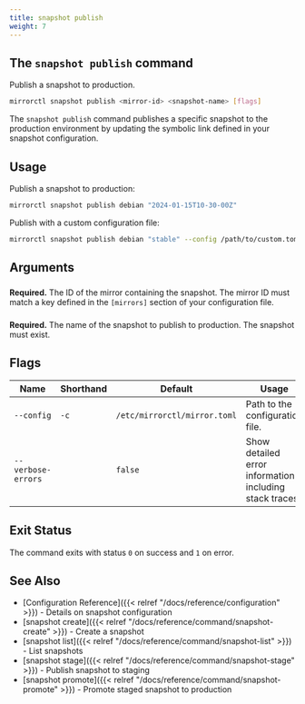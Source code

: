 ```yaml
---
title: snapshot publish
weight: 7
---
```


## The `snapshot publish` command

Publish a snapshot to production.

```bash
mirrorctl snapshot publish <mirror-id> <snapshot-name> [flags]
```

The `snapshot publish` command publishes a specific snapshot to the production environment by
updating the symbolic link defined in your snapshot configuration.

## Usage

Publish a snapshot to production:
```bash
mirrorctl snapshot publish debian "2024-01-15T10-30-00Z"
```

Publish with a custom configuration file:
```bash
mirrorctl snapshot publish debian "stable" --config /path/to/custom.toml
```

## Arguments

### <mirror-id>

**Required.** The ID of the mirror containing the snapshot. The mirror ID must match a key defined
in the `[mirrors]` section of your configuration file.

### <snapshot-name>

**Required.** The name of the snapshot to publish to production. The snapshot must exist.

## Flags

| Name | Shorthand | Default | Usage |
|------|-----------|---------|-------|
| `--config` | `-c` | `/etc/mirrorctl/mirror.toml` | Path to the configuration file. |
| `--verbose-errors` | | `false` | Show detailed error information including stack traces. |

## Exit Status

The command exits with status `0` on success and `1` on error.

## See Also

- [Configuration Reference]({{< relref "/docs/reference/configuration" >}}) - Details on snapshot
  configuration
- [snapshot create]({{< relref "/docs/reference/command/snapshot-create" >}}) - Create a snapshot
- [snapshot list]({{< relref "/docs/reference/command/snapshot-list" >}}) - List snapshots
- [snapshot stage]({{< relref "/docs/reference/command/snapshot-stage" >}}) - Publish snapshot to
  staging
- [snapshot promote]({{< relref "/docs/reference/command/snapshot-promote" >}}) - Promote staged
  snapshot to production
